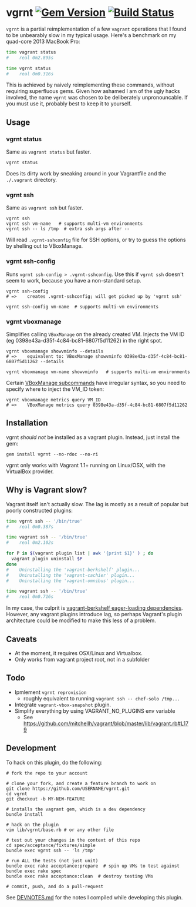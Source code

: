vgrnt [![Gem Version](https://badge.fury.io/rb/vgrnt.png)](http://badge.fury.io/rb/vgrnt) [![Build Status](https://travis-ci.org/dergachev/vgrnt.png)](https://travis-ci.org/dergachev/vgrnt)
=====

`vgrnt` is a partial reimplementation of a few `vagrant` operations that I
found to be unbearably slow in my typical usage. Here's a benchmark on my
quad-core 2013 MacBook Pro:

```bash
time vagrant status
#    real 0m2.895s

time vgrnt status
#    real 0m0.316s
```

This is achieved by naively reimplementing these commands, without requiring
superfluous gems. Given how ashamed I am of the ugly hacks involved, the name
`vgrnt` was chosen to be deliberately unpronouncable. If you must use it,
probably best to keep it to yourself.

## Usage

### vgrnt status

Same as `vagrant status` but faster. 

```
vgrnt status
```

Does its dirty work by sneaking around in your Vagrantfile and the `./.vagrant` directory.

### vgrnt ssh

Same as `vagrant ssh` but faster.

```
vgrnt ssh
vgrnt ssh vm-name   # supports multi-vm environments
vgrnt ssh -- ls /tmp  # extra ssh args after --
```

Will read `.vgrnt-sshconfig` file for SSH options, or try to
guess the options by shelling out to VBoxManage.


### vgrnt ssh-config

Runs `vgrnt ssh-config > .vgrnt-sshconfig`. Use this if `vgrnt ssh` doesn't
seem to work, because you have a non-standard setup.

```
vgrnt ssh-config
# =>    creates .vgrnt-sshconfig; will get picked up by 'vgrnt ssh'

vgrnt ssh-config vm-name  # supports multi-vm environments
```

### vgrnt vboxmanage 

Simplifies calling `VBoxManage` on the already created VM. Injects
the VM ID (eg 0398e43a-d35f-4c84-bc81-6807f5d11262) in the right spot. 

```
vgrnt vboxmanage showvminfo --details
# =>    equivalent to: VBoxManage showvminfo 0398e43a-d35f-4c84-bc81-6807f5d11262 --details

vgrnt vboxmanage vm-name showvminfo   # supports multi-vm environments
```

Certain [VBoxManage subcommands](https://github.com/dergachev/vgrnt/blob/master/docs/vboxmanage-irregular-commands.txt)
have irregular syntax, so you need to specify where
to inject the VM_ID token:

```
vgrnt vboxmanage metrics query VM_ID 
# =>    VBoxManage metrics query 0398e43a-d35f-4c84-bc81-6807f5d11262
```

## Installation

vgrnt *should not* be installed as a vagrant plugin. Instead, just install the gem:

    gem install vgrnt --no-rdoc --no-ri

vgrnt only works with Vagrant 1.1+ running on Linux/OSX, with the VirtualBox provider.

## Why is Vagrant slow?

Vagrant itself isn't actually slow. The lag is mostly as a result of popular
but poorly constructed plugins:

```bash
time vgrnt ssh -- '/bin/true'
#    real 0m0.387s

time vagrant ssh -- '/bin/true'
#    real 0m2.102s

for P in $(vagrant plugin list | awk '{print $1}' ) ; do 
  vagrant plugin uninstall $P
done
#    Uninstalling the 'vagrant-berkshelf' plugin...
#    Uninstalling the 'vagrant-cachier' plugin...
#    Uninstalling the 'vagrant-omnibus' plugin...

time vagrant ssh -- '/bin/true'
#    real 0m0.716s
```

In my case, the culprit is [vagrant-berkshelf eager-loading 
dependencies](https://github.com/RiotGames/vagrant-berkshelf/issues/101).
However, any vagrant plugins introduce lag, so perhaps Vagrant's plugin
architecture could be modified to make this less of a problem.

## Caveats

* At the moment, it requires OSX/Linux and Virtualbox.
* Only works from vagrant project root, not in a subfolder

## Todo

* Ipmlement `vgrnt reprovision`
  - roughly equivalent to running `vagrant ssh -- chef-solo /tmp...`
* Integrate `vagrant-vbox-snapshot` plugin.
* Simplify everything by using VAGRANT_NO_PLUGINS env variable
  - See https://github.com/mitchellh/vagrant/blob/master/lib/vagrant.rb#L179

## Development

To hack on this plugin, do the following:

```
# fork the repo to your account

# clone your fork, and create a feature branch to work on
git clone https://github.com/USERNAME/vgrnt.git
cd vgrnt
git checkout -b MY-NEW-FEATURE

# installs the vagrant gem, which is a dev dependency
bundle install

# hack on the plugin
vim lib/vgrnt/base.rb # or any other file

# test out your changes in the context of this repo
cd spec/acceptance/fixtures/simple
bundle exec vgrnt ssh -- 'ls /tmp'

# run ALL the tests (not just unit)
bundle exec rake acceptance:prepare  # spin up VMs to test against
bundle exec rake spec
bundle exec rake acceptance:clean  # destroy testing VMs

# commit, push, and do a pull-request
```

See [DEVNOTES.md](https://github.com/dergachev/vgrnt/blob/master/docs/DEVNOTES.md)
for the notes I compiled while developing this plugin.
